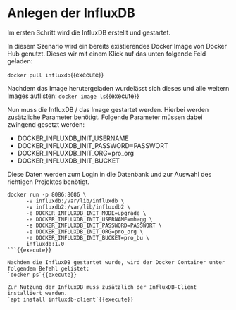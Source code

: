 # Anlegen der InfluxDB

Im ersten Schritt wird die InfluxDB erstellt und gestartet.

In diesem Szenario wird ein bereits existierendes Docker Image von Docker Hub genutzt. Dieses wir mit einem Klick auf das unten folgende Feld geladen:

`docker pull influxdb`{{execute}}

Nachdem das Image herutergeladen wurdelässt sich dieses und alle weitern Images auflisten:
`docker image ls`{{execute}}

Nun muss die InfluxDB / das Image gestartet werden. Hierbei werden zusätzliche Parameter benötigt.
Folgende Parameter müssen dabei zwingend gesetzt werden:
 - DOCKER_INFLUXDB_INIT_USERNAME
 - DOCKER_INFLUXDB_INIT_PASSWORD=PASSWORT
 - DOCKER_INFLUXDB_INIT_ORG=pro_org
 - DOCKER_INFLUXDB_INIT_BUCKET

Diese Daten werden zum Login in die Datenbank und zur Auswahl des richtigen Projektes benötigt.
```
docker run -p 8086:8086 \
      -v influxdb:/var/lib/influxdb \
      -v influxdb2:/var/lib/influxdb2 \
      -e DOCKER_INFLUXDB_INIT_MODE=upgrade \
      -e DOCKER_INFLUXDB_INIT_USERNAME=mhagg \
      -e DOCKER_INFLUXDB_INIT_PASSWORD=PASSWORT \
      -e DOCKER_INFLUXDB_INIT_ORG=pro_org \
      -e DOCKER_INFLUXDB_INIT_BUCKET=pro_bu \
      influxdb:1.0
```{{execute}}

Nachdem die InfluxDB gestartet wurde, wird der Docker Container unter folgendem Befehl gelistet:
`docker ps`{{execute}}

Zur Nutzung der InfluxDB muss zusätzlich der InfluxDB-Client installiert werden.
`apt install influxdb-client`{{execute}}